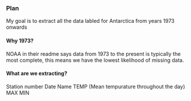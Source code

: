 ### Plan
My goal is to extract all the data labled for Antarctica from years 1973 onwards

#### Why 1973?
NOAA in their readme says data from 1973 to the present is typically the most complete, this means we have the lowest likelihood of missing data.

#### What are we extracting?
Station number
Date
Name
TEMP (Mean tempurature throughout the day)
MAX
MIN